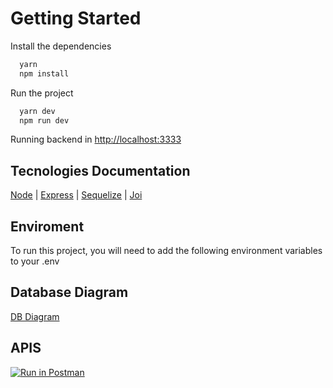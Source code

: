 # Getting Started

Install the dependencies

```bash
  yarn
  npm install
```

Run the project

```bash
  yarn dev
  npm run dev
```

Running backend in [http://localhost:3333](http://localhost:3333) 

## Tecnologies Documentation

[Node](https://nodejs.org/en/docs/)
| [Express](https://expressjs.com/pt-br/starter/installing.html)
| [Sequelize](https://sequelize.org/)
| [Joi](https://www.npmjs.com/package/joi)


## Enviroment


To run this project, you will need to add the following environment variables to your .env


## Database Diagram

[DB Diagram](https://app.diagrams.net/?src=about#G1QYsDJWAaw-56woW_XF1cueUU_voe-ByH)

## APIS

[![Run in Postman](https://run.pstmn.io/button.svg)](https://app.getpostman.com/run-collection/299287d4a69bd01fb64e?action=collection%2Fimport)

